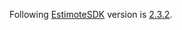 Following [EstimoteSDK](https://github.com/Estimote/iOS-SDK) version is [2.3.2](https://github.com/Estimote/iOS-SDK/releases/tag/2.3.2).

